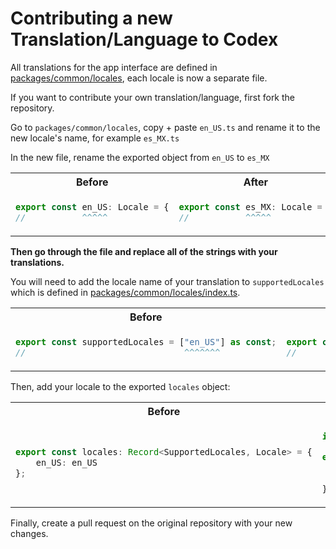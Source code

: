 # Contributing a new Translation/Language to Codex

All translations for the app interface are defined in [packages/common/locales](../packages/common/locales), each locale is now a separate file.

If you want to contribute your own translation/language, first fork the repository.

Go to `packages/common/locales`, copy + paste `en_US.ts` and rename it to the new locale's name, for example `es_MX.ts`

In the new file, rename the exported object from `en_US` to `es_MX`

<table><tr><th>Before</th><th>After</th></tr><tr><td>

```ts
export const en_US: Locale = {
//           ^^^^^
```

</td><td>

```ts
export const es_MX: Locale = {
//           ^^^^^
```

</td></tr></table>

**Then go through the file and replace all of the strings with your translations.**

You will need to add the locale name of your translation to `supportedLocales` which is defined in [packages/common/locales/index.ts](../packages/common/locales/index.ts).

<table><tr><th>Before</th><th>After</th></tr><tr><td>

```ts
export const supportedLocales = ["en_US"] as const;
//                               ^^^^^^^
```

</td><td>

```ts
export const supportedLocales = ["en_US", "es_MX"] as const;
//                               ^^^^^^^^^^^^^^^^
```

</td></tr></table>

Then, add your locale to the exported `locales` object:

<table><tr><th>Before</th><th>After</th></tr><tr><td>

```ts
export const locales: Record<SupportedLocales, Locale> = {
    en_US: en_US
};
```

</td><td>

```ts
import { es_MX } from "./es_MX"; // at the top of the file

export const locales: Record<SupportedLocales, Locale> = {
    en_US: en_US,
    es_MX: es_MX
};
```

</td></tr></table>

Finally, create a pull request on the original repository with your new changes.
